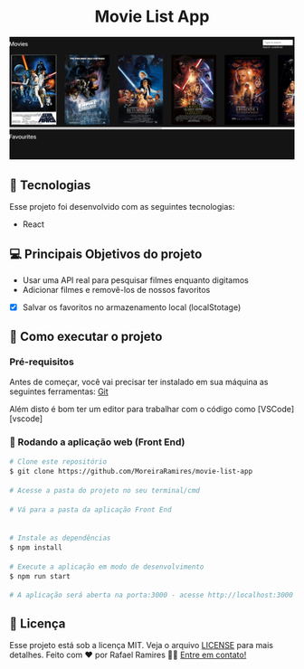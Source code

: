 <h1 align="center">
Movie List App
</h1>

<img src="/public/photo.png" alt="Movie List"/>

## 🚀 Tecnologias

Esse projeto foi desenvolvido com as seguintes tecnologias:

- React

## 💻 Principais Objetivos do projeto

- Usar uma API real para pesquisar filmes enquanto digitamos
- Adicionar filmes e removê-los de nossos favoritos
- [X] Salvar os favoritos no armazenamento local (localStotage)

## 🚀 Como executar o projeto

### Pré-requisitos

Antes de começar, você vai precisar ter instalado em sua máquina as seguintes ferramentas:
[Git](https://git-scm.com)

Além disto é bom ter um editor para trabalhar com o código como [VSCode][vscode]

### 🧭 Rodando a aplicação web (Front End)

```bash
# Clone este repositório
$ git clone https://github.com/MoreiraRamires/movie-list-app

# Acesse a pasta do projeto no seu terminal/cmd

# Vá para a pasta da aplicação Front End


# Instale as dependências
$ npm install

# Execute a aplicação em modo de desenvolvimento
$ npm run start

# A aplicação será aberta na porta:3000 - acesse http://localhost:3000

```

## :memo: Licença

Esse projeto está sob a licença MIT. Veja o arquivo [LICENSE](.github/LICENSE.md) para mais detalhes.
Feito com ❤️ por Rafael Ramires 👋🏽 [Entre em contato!](https://www.linkedin.com/in/rafael-ramires-791aa378/)

```

```
